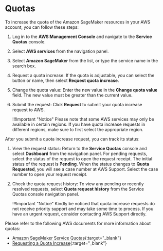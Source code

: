 # Quotas

To increase the quota of the Amazon SageMaker resources in your AWS account, you can follow these steps:

1. Log in to the **AWS Management Console** and navigate to the **Service Quotas** console.
2. Select **AWS services** from the navigation panel.
3. Select **Amazon SageMaker** from the list, or type the service name in the search box.
4. Request a quota increase: If the quota is adjustable, you can select the button or name, then select **Request quota increase**.
5. Change the quota value: Enter the new value in the **Change quota value** field. The new value must be greater than the current value.
6. Submit the request: Click **Request** to submit your quota increase request to AWS.

    !!!Important "Notice"
        Please note that some AWS services may only be available in certain regions. If you have quota increase requests in different regions, make sure to first select the appropriate region.


After you submit a quota increase request, you can track its status:

1. View the request status: Return to the **Service Quotas** console and select **Dashboard** from the navigation panel. For pending requests, select the status of the request to open the request receipt. The initial status of the request is **Pending**. When the status changes to **Quota Requested**, you will see a case number at AWS Support. Select the case number to open your request receipt.
2. Check the quota request history: To view any pending or recently resolved requests, select **Quota request history** from the Service Quotas console navigation panel.

    !!!Important "Notice"
        Kindly be noticed that quota increase requests do not receive priority support and may take some time to process. If you have an urgent request, consider contacting AWS Support directly.

Please refer to the following AWS documents for more information about quotas:

* [Amazon SageMaker Service Quotas](https://docs.aws.amazon.com/general/latest/gr/sagemaker.html){:target="_blank"}
* [Requesting a Quota Increase](https://docs.aws.amazon.com/servicequotas/latest/userguide/request-quota-increase.html){:target="_blank"}